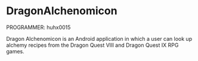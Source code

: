 DragonAlchenomicon
==================

PROGRAMMER: huhx0015

Dragon Alchenomicon is an Android application in which a user can look up alchemy recipes from the Dragon Quest VIII and Dragon Quest IX RPG games.
